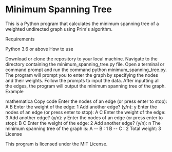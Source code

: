 # Minimum Spanning Tree

This is a Python program that calculates the minimum spanning tree of a weighted undirected graph using Prim's algorithm.

Requirements

Python 3.6 or above
How to use

Download or clone the repository to your local machine.
Navigate to the directory containing the minimum_spanning_tree.py file.
Open a terminal or command prompt and run the command python minimum_spanning_tree.py.
The program will prompt you to enter the graph by specifying the nodes and their weights. Follow the prompts to input the data.
After inputting all the edges, the program will output the minimum spanning tree of the graph.
Example

mathematica
Copy code
Enter the nodes of an edge (or press enter to stop): A B
Enter the weight of the edge: 1
Add another edge? (y/n): y
Enter the nodes of an edge (or press enter to stop): A C
Enter the weight of the edge: 3
Add another edge? (y/n): y
Enter the nodes of an edge (or press enter to stop): B C
Enter the weight of the edge: 2
Add another edge? (y/n): n
The minimum spanning tree of the graph is:
A -- B : 1
B -- C : 2
Total weight: 3
License

This program is licensed under the MIT License.
